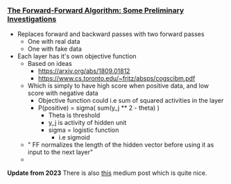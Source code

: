 ### [The Forward-Forward Algorithm: Some Preliminary Investigations](https://www.cs.toronto.edu/~hinton/FFA13.pdf)

- Replaces forward and backward passes with two forward passes
  - One with real data
  - One with fake data
- Each layer has it's own objective function    
  - Based on ideas
    - https://arxiv.org/abs/1809.01812
    - https://www.cs.toronto.edu/~fritz/absps/cogscibm.pdf
  - Which is simply to have high score when positive data, and low score with negative data
    - Objective function could i.e sum of squared activities in the layer
    - P(positive) = sigma(
        sum(y_j ** 2 - theta) 
      )
      - Theta is threshold
      - y_j is activity of hidden unit
      - sigma = logistic function
        - i.e sigmoid
  -  " FF normalizes the length of the hidden vector before using it as input to the next layer"
  -  

**Update from 2023** There is also [this](https://medium.com/@Mosbeh_Barhoumi/forward-forward-algorithm-ac24d0d9ffd) medium post which is quite nice. 
